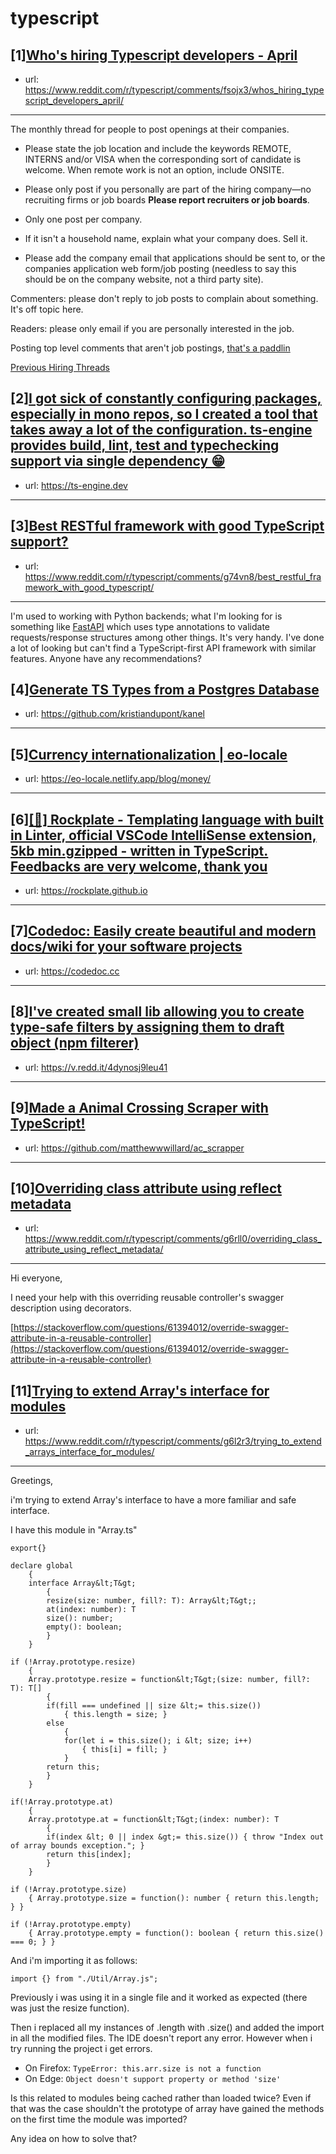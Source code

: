 # typescript
## [1][Who's hiring Typescript developers - April](https://www.reddit.com/r/typescript/comments/fsojx3/whos_hiring_typescript_developers_april/)
- url: https://www.reddit.com/r/typescript/comments/fsojx3/whos_hiring_typescript_developers_april/
---
The monthly thread for people to post openings at their companies.

* Please state the job location and include the keywords REMOTE, INTERNS and/or VISA when the corresponding sort of candidate is welcome. When remote work is not an option, include ONSITE.

* Please only post if you personally are part of the hiring company—no recruiting firms or job boards **Please report recruiters or job boards**. 

* Only one post per company. 

* If it isn't a household name, explain what your company does. Sell it.

* Please add the company email that applications should be sent to, or the companies application web form/job posting (needless to say this should be on the company website, not a third party site).


Commenters: please don't reply to job posts to complain about something. It's off topic here.

Readers: please only email if you are personally interested in the job. 

Posting top level comments that aren't job postings, [that's a paddlin](https://i.imgur.com/FxMKfnY.jpg)

[Previous Hiring Threads](https://www.reddit.com/r/typescript/search?sort=new&amp;restrict_sr=on&amp;q=flair%3AMonthly%2BHiring%2BThread)
## [2][I got sick of constantly configuring packages, especially in mono repos, so I created a tool that takes away a lot of the configuration. ts-engine provides build, lint, test and typechecking support via single dependency 😁](https://www.reddit.com/r/typescript/comments/g6uphc/i_got_sick_of_constantly_configuring_packages/)
- url: https://ts-engine.dev
---

## [3][Best RESTful framework with good TypeScript support?](https://www.reddit.com/r/typescript/comments/g74vn8/best_restful_framework_with_good_typescript/)
- url: https://www.reddit.com/r/typescript/comments/g74vn8/best_restful_framework_with_good_typescript/
---
I'm used to working with Python backends; what I'm looking for is something like [FastAPI](https://github.com/tiangolo/fastapi) which uses type annotations to validate requests/response structures among other things. It's very handy. I've done a lot of looking but can't find a TypeScript-first API framework with similar features. Anyone have any recommendations?
## [4][Generate TS Types from a Postgres Database](https://www.reddit.com/r/typescript/comments/g6n301/generate_ts_types_from_a_postgres_database/)
- url: https://github.com/kristiandupont/kanel
---

## [5][Currency internationalization | eo-locale](https://www.reddit.com/r/typescript/comments/g74ok8/currency_internationalization_eolocale/)
- url: https://eo-locale.netlify.app/blog/money/
---

## [6][[🤘] Rockplate - Templating language with built in Linter, official VSCode IntelliSense extension, 5kb min.gzipped - written in TypeScript. Feedbacks are very welcome, thank you](https://www.reddit.com/r/typescript/comments/g6po38/rockplate_templating_language_with_built_in/)
- url: https://rockplate.github.io
---

## [7][Codedoc: Easily create beautiful and modern docs/wiki for your software projects](https://www.reddit.com/r/typescript/comments/g6nplp/codedoc_easily_create_beautiful_and_modern/)
- url: https://codedoc.cc
---

## [8][I've created small lib allowing you to create type-safe filters by assigning them to draft object (npm filterer)](https://www.reddit.com/r/typescript/comments/g659qu/ive_created_small_lib_allowing_you_to_create/)
- url: https://v.redd.it/4dynosj9leu41
---

## [9][Made a Animal Crossing Scraper with TypeScript!](https://www.reddit.com/r/typescript/comments/g6rrc4/made_a_animal_crossing_scraper_with_typescript/)
- url: https://github.com/matthewwwillard/ac_scrapper
---

## [10][Overriding class attribute using reflect metadata](https://www.reddit.com/r/typescript/comments/g6rll0/overriding_class_attribute_using_reflect_metadata/)
- url: https://www.reddit.com/r/typescript/comments/g6rll0/overriding_class_attribute_using_reflect_metadata/
---
Hi everyone,

I need your help with this overriding reusable controller's swagger description using decorators.

[https://stackoverflow.com/questions/61394012/override-swagger-attribute-in-a-reusable-controller](https://stackoverflow.com/questions/61394012/override-swagger-attribute-in-a-reusable-controller)
## [11][Trying to extend Array's interface for modules](https://www.reddit.com/r/typescript/comments/g6l2r3/trying_to_extend_arrays_interface_for_modules/)
- url: https://www.reddit.com/r/typescript/comments/g6l2r3/trying_to_extend_arrays_interface_for_modules/
---
Greetings,

i'm trying to extend Array's interface to have a more familiar and safe interface.

I have this module in "Array.ts"

    export{}
    
    declare global 
        {
        interface Array&lt;T&gt;
            {
            resize(size: number, fill?: T): Array&lt;T&gt;;
            at(index: number): T
            size(): number;
            empty(): boolean;
            }
        }
    
    if (!Array.prototype.resize) 
        {
        Array.prototype.resize = function&lt;T&gt;(size: number, fill?: T): T[] 
            {
            if(fill === undefined || size &lt;= this.size())
                { this.length = size; }
            else 
                {
                for(let i = this.size(); i &lt; size; i++)
                    { this[i] = fill; }
                }
            return this;
            }
        }
    
    if(!Array.prototype.at)
        { 
        Array.prototype.at = function&lt;T&gt;(index: number): T
            {
            if(index &lt; 0 || index &gt;= this.size()) { throw "Index out of array bounds exception."; }
            return this[index];
            }
        }
    
    if (!Array.prototype.size) 
        { Array.prototype.size = function(): number { return this.length; } }
    
    if (!Array.prototype.empty)
        { Array.prototype.empty = function(): boolean { return this.size() === 0; } }

And i'm importing it as follows:

    import {} from "./Util/Array.js";

Previously i was using it in a single file and it worked as expected (there was just the resize function).

Then i replaced all my instances of .length with .size() and added the import in all the modified files. The IDE doesn't report any error. However when i try running the project i get errors.

*  On Firefox: `TypeError: this.arr.size is not a function`
* On Edge: `Object doesn't support property or method 'size'`

Is this related to modules being cached rather than loaded twice? Even if that was the case shouldn't the prototype of array have gained the methods on the first time the module was imported?

Any idea on how to solve that?
